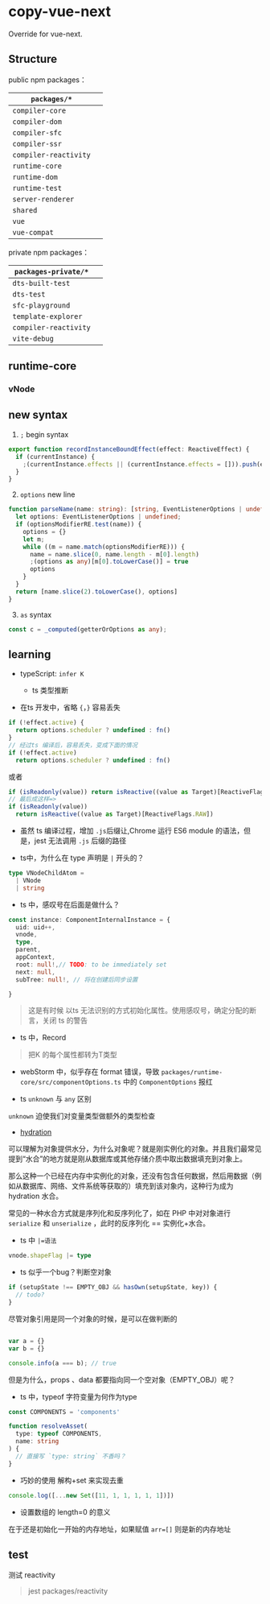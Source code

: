 # copy-vue-next

Override for vue-next.

## Structure

public npm packages：

| `packages/*`          | |
|-----------------------|-|
| `compiler-core`       | |
| `compiler-dom`        | |
| `compiler-sfc`        | |
| `compiler-ssr`        | |
| `compiler-reactivity` | |
| `runtime-core`        | |
| `runtime-dom`         | |
| `runtime-test`        | |
| `server-renderer`     | |
| `shared`              | |
| `vue`                 | |
| `vue-compat`          | |

private npm packages：

| `packages-private/*`  | |
|-----------------------|-|
| `dts-built-test`      | |
| `dts-test`            | |
| `sfc-playground`      | |
| `template-explorer`   | |
| `compiler-reactivity` | |
| `vite-debug`          | |

## runtime-core

### vNode

## new syntax

1. `;` begin syntax

```ts
export function recordInstanceBoundEffect(effect: ReactiveEffect) {
  if (currentInstance) {
    ;(currentInstance.effects || (currentInstance.effects = [])).push(effect)
  }
}
```

2. `options` new line

```ts
function parseName(name: string): [string, EventListenerOptions | undefined] {
  let options: EventListenerOptions | undefined;
  if (optionsModifierRE.test(name)) {
    options = {}
    let m;
    while ((m = name.match(optionsModifierRE))) {
      name = name.slice(0, name.length - m[0].length)
      ;(options as any)[m[0].toLowerCase()] = true
      options
    }
  }
  return [name.slice(2).toLowerCase(), options]
}
```

3. `as` syntax

```ts
const c = _computed(getterOrOptions as any); 
```

## learning

- typeScript: `infer K`
	- ts 类型推断

- 在ts 开发中，省略 `{`，`}` 容易丢失

```js
if (!effect.active) {
  return options.scheduler ? undefined : fn()
}
// 经过ts 编译后，容易丢失，变成下面的情况
if (!effect.active)
  return options.scheduler ? undefined : fn()

```

或者

```ts
if (isReadonly(value)) return isReactive((value as Target)[ReactiveFlags.RAW])
// 最后成这样=>
if (isReadonly(value))
  return isReactive((value as Target)[ReactiveFlags.RAW])
```

- 虽然 ts 编译过程，增加 `.js`后缀让,Chrome 运行 ES6 module 的语法，但是，jest 无法调用 `.js` 后缀的路径

- ts中，为什么在 type 声明是 `|` 开头的？

```ts
type VNodeChildAtom =
  | VNode
  | string
```

- ts 中，感叹号在后面是做什么？

```ts
const instance: ComponentInternalInstance = {
  uid: uid++,
  vnode,
  type,
  parent,
  appContext,
  root: null!,// TODO: to be immediately set
  next: null,
  subTree: null!, // 将在创建后同步设置

}
```

> 这是有时候 以ts 无法识别的方式初始化属性。使用感叹号，确定分配的断言，关闭 ts 的警告

- ts 中，Record

> 把K 的每个属性都转为T类型

- webStorm 中，似乎存在 format 错误，导致 `packages/runtime-core/src/componentOptions.ts` 中的 `ComponentOptions` 报红

- ts `unknown` 与 `any` 区别

`unknown` 迫使我们对变量类型做额外的类型检查

- [hydration](https://www.veitor.net/posts/what-is-meaning-of-hydration-in-programming/)

可以理解为对象提供水分，为什么对象呢？就是刚实例化的对象。并且我们最常见提到“水合”的地方就是刚从数据库或其他存储介质中取出数据填充到对象上。

那么这种一个已经在内存中实例化的对象，还没有包含任何数据，然后用数据（例如从数据库、网络、文件系统等获取的）填充到该对象内，这种行为成为
hydration 水合。

常见的一种水合方式就是序列化和反序列化了，如在 PHP 中对对象进行 `serialize` 和 `unserialize` ，此时的反序列化 == 实例化+水合。

- ts 中 `|=语法`

```ts
vnode.shapeFlag |= type
```

- ts 似乎一个bug？判断空对象

```ts
if (setupState !== EMPTY_OBJ && hasOwn(setupState, key)) {
  // todo? 
}
```

尽管对象引用是同一个对象的时候，是可以在做判断的

```ts

var a = {}
var b = {}

console.info(a === b); // true
```

但是为什么，props 、data 都要指向同一个空对象（EMPTY_OBJ）呢？

- ts 中，typeof 字符变量为何作为type

```ts
const COMPONENTS = 'components'

function resolveAsset(
  type: typeof COMPONENTS,
  name: string
) {
  // 直接写 `type: string` 不香吗？ 
}
```

- 巧妙的使用 解构+set 来实现去重

```ts
console.log([...new Set([11, 1, 1, 1, 1, 1])])
```

- 设置数组的 length=0 的意义

在于还是初始化一开始的内存地址，如果赋值 `arr=[]` 则是新的内存地址

## test

测试 reactivity

> jest packages/reactivity
